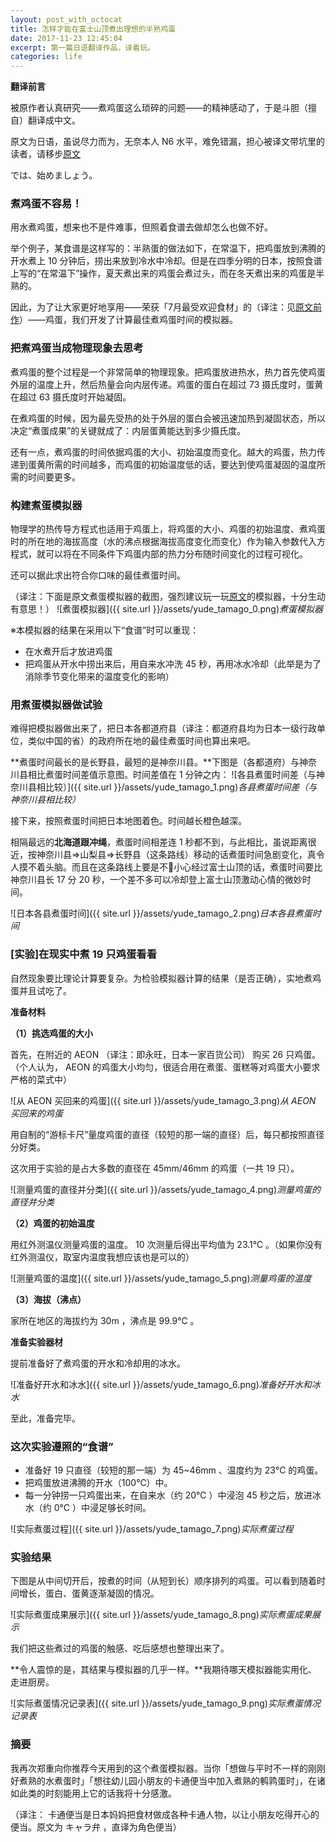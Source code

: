 ```yaml
---
layout: post_with_octocat
title: 怎样才能在富士山顶煮出理想的半熟鸡蛋
date: 2017-11-23 12:45:04
excerpt: 第一篇日语翻译作品，译着玩。
categories: life
---
```


**翻译前言**

被原作者认真研究——煮鸡蛋这么琐碎的问题——的精神感动了，于是斗胆（擅自）翻译成中文。

原文为日语，虽说尽力而为，无奈本人 N6 水平，难免错漏，担心被译文带坑里的读者，请移步[原文](https://www.data-artist.com/atelier/20150718.html)

では、始めましょう。

### 煮鸡蛋不容易！

用水煮鸡蛋，想来也不是件难事，但照着食谱去做却怎么也做不好。

举个例子，某食谱是这样写的：半熟蛋的做法如下，在常温下，把鸡蛋放到沸腾的开水煮上 10 分钟后，捞出来放到冷水中冷却。但是在四季分明的日本，按照食谱上写的“在常温下”操作，夏天煮出来的鸡蛋会煮过头，而在冬天煮出来的鸡蛋是半熟的。

因此，为了让大家更好地享用——荣获「7月最受欢迎食材」的（译注：见[原文前作](https://www.data-artist.com/atelier/20150711.html)）——鸡蛋，我们开发了计算最佳煮鸡蛋时间的模拟器。

### 把煮鸡蛋当成物理现象去思考

煮鸡蛋的整个过程是一个非常简单的物理现象。把鸡蛋放进热水，热力首先使鸡蛋外层的温度上升，然后热量会向内层传递。鸡蛋的蛋白在超过 73 摄氏度时，蛋黄在超过 63 摄氏度时开始凝固。

在煮鸡蛋的时候，因为最先受热的处于外层的蛋白会被迅速加热到凝固状态，所以决定“煮蛋成果”的关键就成了：内层蛋黄能达到多少摄氏度。

还有一点，煮鸡蛋的时间依据鸡蛋的大小、初始温度而变化。越大的鸡蛋，热力传递到蛋黄所需的时间越多，而鸡蛋的初始温度低的话，要达到使鸡蛋凝固的温度所需的时间要更多。

### 构建煮蛋模拟器

物理学的热传导方程式也适用于鸡蛋上，将鸡蛋的大小、鸡蛋的初始温度、煮鸡蛋时的所在地的海拔高度（水的沸点根据海拔高度变化而变化）作为输入参数代入方程式，就可以将在不同条件下鸡蛋内部的热力分布随时间变化的过程可视化。

还可以据此求出符合你口味的最佳煮蛋时间。

（译注：下面是原文煮蛋模拟器的截图，强烈建议玩一玩[原文](https://www.data-artist.com/atelier/20150718.html)的模拟器，十分生动有意思！）
![煮蛋模拟器]({{ site.url }}/assets/yude_tamago_0.png)*煮蛋模拟器*

※本模拟器的结果在采用以下“食谱”时可以重现：
- 在水煮开后才放进鸡蛋
- 把鸡蛋从开水中捞出来后，用自来水冲洗 45 秒，再用冰水冷却（此举是为了消除季节变化带来的温度变化的影响）

### 用煮蛋模拟器做试验

难得把模拟器做出来了，把日本各都道府县（译注：都道府县均为日本一级行政单位，类似中国的省）的政府所在地的最佳煮蛋时间也算出来吧。

**煮蛋时间最长的是长野县，最短的是神奈川县。**下图是（各都道府）与神奈川县相比煮蛋时间差值示意图。时间差值在 1 分钟之内：
![各县煮蛋时间差（与神奈川县相比较）]({{ site.url }}/assets/yude_tamago_1.png)*各县煮蛋时间差（与神奈川县相比较）*

接下来，按照煮蛋时间把日本地图着色。时间越长橙色越深。

相隔最远的**北海道跟冲绳**，煮蛋时间相差连 1 秒都不到，与此相比，虽说距离很近，按神奈川县⇒山梨县⇒长野县（这条路线）移动的话煮蛋时间急剧变化，真令人摸不着头脑。而且在这条路线上要是不小心经过富士山顶的话，煮蛋时间要比神奈川县长 17 分 20 秒，一个差不多可以冷却登上富士山顶激动心情的微妙时间。

![日本各县煮蛋时间]({{ site.url }}/assets/yude_tamago_2.png)*日本各县煮蛋时间*


### [实验]在现实中煮 19 只鸡蛋看看

自然现象要比理论计算要复杂。为检验模拟器计算的结果（是否正确），实地煮鸡蛋并且试吃了。

**准备材料**

**（1）挑选鸡蛋的大小**

首先，在附近的 AEON （译注：即永旺，日本一家百货公司） 购买 26 只鸡蛋。（个人认为， AEON 的鸡蛋大小均匀，很适合用在煮蛋、蛋糕等对鸡蛋大小要求严格的菜式中）

![从 AEON 买回来的鸡蛋]({{ site.url }}/assets/yude_tamago_3.png)*从 AEON 买回来的鸡蛋*

用自制的“游标卡尺”量度鸡蛋的直径（较短的那一端的直径）后，每只都按照直径分好类。

这次用于实验的是占大多数的直径在 45mm/46mm 的鸡蛋（一共 19 只）。

![测量鸡蛋的直径并分类]({{ site.url }}/assets/yude_tamago_4.png)*测量鸡蛋的直径并分类*

**（2）鸡蛋的初始温度**

用红外测温仪测量鸡蛋的温度。 10 次测量后得出平均值为 23.1℃ 。（如果你没有红外测温仪，取室内温度我想应该也是可以的）

![测量鸡蛋的温度]({{ site.url }}/assets/yude_tamago_5.png)*测量鸡蛋的温度*

**（3）海拔（沸点）**

家所在地区的海拔约为 30m ，沸点是 99.9℃ 。

**准备实验器材**

提前准备好了煮鸡蛋的开水和冷却用的冰水。

![准备好开水和冰水]({{ site.url }}/assets/yude_tamago_6.png)*准备好开水和冰水*

至此，准备完毕。

### 这次实验遵照的“食谱”

- 准备好 19 只直径（较短的那一端）为 45~46mm 、温度约为 23℃ 的鸡蛋。
- 把鸡蛋放进沸腾的开水（100℃）中。
- 每一分钟捞一只鸡蛋出来，在自来水（约 20℃ ）中浸泡 45 秒之后，放进冰水（约 0℃ ）中浸足够长时间。

![实际煮蛋过程]({{ site.url }}/assets/yude_tamago_7.png)*实际煮蛋过程*

### 实验结果

下图是从中间切开后，按煮的时间（从短到长）顺序排列的鸡蛋。可以看到随着时间增长，蛋白、蛋黄逐渐凝固的情况。

![实际煮蛋成果展示]({{ site.url }}/assets/yude_tamago_8.png)*实际煮蛋成果展示*

我们把这些煮过的鸡蛋的触感、吃后感想也整理出来了。

**令人震惊的是，其结果与模拟器的几乎一样。**我期待哪天模拟器能实用化、走进厨房。

![实际煮蛋情况记录表]({{ site.url }}/assets/yude_tamago_9.png)*实际煮蛋情况记录表*

### 摘要

我再次郑重向你推荐今天用到的这个煮蛋模拟器。当你「想做与平时不一样的刚刚好煮熟的水煮蛋时」「想往幼儿园小朋友的卡通便当中加入煮熟的鹌鹑蛋时」，在诸如此类的时刻能用上它的话我将十分感激。

（译注： 卡通便当是日本妈妈把食材做成各种卡通人物，以让小朋友吃得开心的便当。原文为 キャラ弁 ，直译为角色便当）
